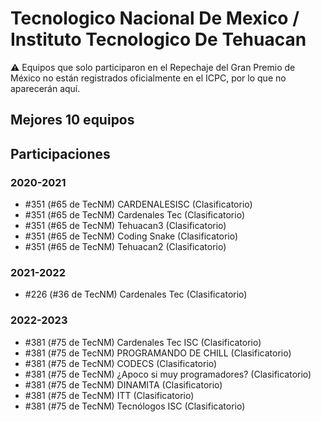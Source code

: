 # Tecnologico Nacional De Mexico / Instituto Tecnologico De Tehuacan

:warning: Equipos que solo participaron en el Repechaje del Gran Premio de México no están registrados oficialmente en el ICPC, por lo que no aparecerán aquí.

## Mejores 10 equipos


## Participaciones

### 2020-2021

- #351 (#65 de TecNM) CARDENALESISC (Clasificatorio)
- #351 (#65 de TecNM) Cardenales Tec (Clasificatorio)
- #351 (#65 de TecNM) Tehuacan3 (Clasificatorio)
- #351 (#65 de TecNM) Coding Snake (Clasificatorio)
- #351 (#65 de TecNM) Tehuacan2 (Clasificatorio)

### 2021-2022

- #226 (#36 de TecNM) Cardenales Tec (Clasificatorio)

### 2022-2023

- #381 (#75 de TecNM) Cardenales Tec ISC (Clasificatorio)
- #381 (#75 de TecNM) PROGRAMANDO DE CHILL (Clasificatorio)
- #381 (#75 de TecNM) CODECS (Clasificatorio)
- #381 (#75 de TecNM) ¿Apoco si muy programadores? (Clasificatorio)
- #381 (#75 de TecNM) DINAMITA (Clasificatorio)
- #381 (#75 de TecNM) <chicos>ITT</chicos> (Clasificatorio)
- #381 (#75 de TecNM) Tecnólogos ISC (Clasificatorio)



